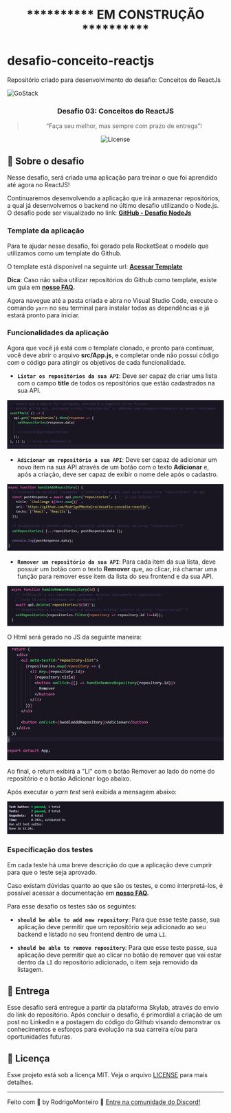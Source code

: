 <h1 align="center">********** EM CONSTRUÇÃO **********</h1>

# desafio-conceito-reactjs
Repositório criado para desenvolvimento do desafio: Conceitos do ReactJs



<img alt="GoStack" src="https://storage.googleapis.com/golden-wind/bootcamp-gostack/header-desafios.png" />

<h3 align="center">
  Desafio 03: Conceitos do ReactJS
</h3>

<blockquote align="center">“Faça seu melhor, mas sempre com prazo de entrega”!</blockquote>

<p align="center">
  <img alt="License" src="https://img.shields.io/badge/license-MIT-%2304D361">
</p>

## :rocket: Sobre o desafio

Nesse desafio, será criada uma aplicação para treinar o que foi aprendido até agora no ReactJS!

Continuaremos desenvolvendo a aplicação que irá armazenar repositórios, a qual já desenvolvemos o backend no último desafio utilizando o Node.js.
O desafio pode ser visualizado no link: 
 **[GitHub - Desafio NodeJs](https://github.com/RodrigoPMonteiro/desafio-conceitos-nodejs)**

### Template da aplicação

Para te ajudar nesse desafio, foi gerado pela RocketSeat o modelo que utilizamos como um template do Github.

O template está disponível na seguinte url: **[Acessar Template](https://github.com/Rocketseat/gostack-template-conceitos-reactjs)**

**Dica**: Caso não saiba utilizar repositórios do Github como template, existe um guia em **[nosso FAQ](https://github.com/Rocketseat/bootcamp-gostack-desafios/tree/master/faq-desafios).**

Agora navegue até a pasta criada e abra no Visual Studio Code, execute o comando `yarn` no seu terminal para instalar todas as dependências e já estará pronto para iniciar.

### Funcionalidades da aplicação

Agora que você já está com o template clonado, e pronto para continuar, você deve abrir o arquivo **src/App.js**, e completar onde não possui código com o código para atingir os objetivos de cada funcionalidade.

- **`Listar os repositórios da sua API`**: Deve ser capaz de criar uma lista com o campo **title** de todos os repositórios que estão cadastrados na sua API.

<p align="center">
  <img  src="./assets/reactjs-get.png">
</p>

- **`Adicionar um repositório a sua API`**: Deve ser capaz de adicionar um novo item na sua API através de um botão com o texto **Adicionar** e, após a criação, deve ser capaz de exibir o nome dele após o cadastro.

<p align="center">
  <img  src="./assets/reactjs-post.png">
</p>

- **`Remover um repositório da sua API`**: Para cada item da sua lista, deve possuir um botão com o texto **Remover** que, ao clicar, irá chamar uma função para remover esse item da lista do seu frontend e da sua API.

<p align="center">
  <img  src="./assets/reactjs-delete.png">
</p>

O Html será gerado no JS da seguinte maneira:

<p align="center">
  <img  src="./assets/reactjs-return.png">
</p>

Ao final, o return exibirá a "LI" com o botão Remover ao lado do nome do repositório e o botão Adicionar logo abaixo.

Após executar o <I>yarn test</I> será exibida a mensagem abaixo:

<p align="center">
  <img  src="./assets/reactjs-approved.png">
</p>

### Específicação dos testes

Em cada teste há uma breve descrição do que a aplicação deve cumprir para que o teste seja aprovado.

Caso existam dúvidas quanto ao que são os testes, e como interpretá-los, é possível acessar a documentação em **[nosso FAQ](https://github.com/Rocketseat/bootcamp-gostack-desafios/tree/master/faq-desafios).**

Para esse desafio os testes são os seguintes:

- **`should be able to add new repository`**: Para que esse teste passe, sua aplicação deve permitir que um repositório seja adicionado ao seu backend e listado no seu frontend dentro de uma `LI`.

- **`should be able to remove repository`**: Para que esse teste passe, sua aplicação deve permitir que ao clicar no botão de remover que vai estar dentro da `LI` do repositório adicionado, o item seja removido da listagem.

## :calendar: Entrega

Esse desafio será entregue a partir da plataforma Skylab, através do envio do link do repositório. Após concluir o desafio, é primordial a criação de um post no Linkedin e a postagem do código do Github visando demonstrar os conhecimentos e esforços para evolução na sua carreira e/ou para oportunidades futuras.

## :memo: Licença

Esse projeto está sob a licença MIT. Veja o arquivo [LICENSE](LICENSE) para mais detalhes.

---

Feito com 💜 by RodrigoMonteiro :wave: [Entre na comunidade do Discord!](https://discordapp.com/invite/gCRAFhc)
